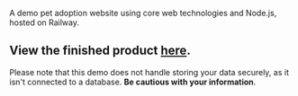 A demo pet adoption website using core web technologies and Node.js, hosted on Railway.

View the finished product [here](https://catsndogs-adopt.up.railway.app/).
---

Please note that this demo does not handle storing your data securely, as it isn't connected to a database. **Be cautious with your information**.

